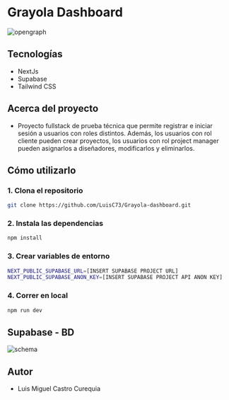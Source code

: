 # Grayola Dashboard

![opengraph](https://github.com/user-attachments/assets/322b1134-e02d-4b65-9a26-bbfd675566df)

## Tecnologías

- NextJs
- Supabase
- Tailwind CSS

## Acerca del proyecto

- Proyecto fullstack de prueba técnica que permite registrar e iniciar sesión a usuarios con roles distintos. Además, los usuarios con rol cliente pueden crear proyectos, los usuarios con rol project manager pueden asignarlos a diseñadores, modificarlos y eliminarlos.

## Cómo utilizarlo

### 1. Clona el repositorio

```bash
git clone https://github.com/LuisC73/Grayola-dashboard.git
```

### 2. Instala las dependencias

```bash
npm install
```

### 3. Crear variables de entorno

```bash
NEXT_PUBLIC_SUPABASE_URL=[INSERT SUPABASE PROJECT URL]
NEXT_PUBLIC_SUPABASE_ANON_KEY=[INSERT SUPABASE PROJECT API ANON KEY]
```

### 4. Correr en local

```bash
npm run dev
```

## Supabase - BD

![schema](https://github.com/user-attachments/assets/85890c74-fde0-4bce-a595-94729b52015e)

## Autor

- Luis Miguel Castro Curequia
